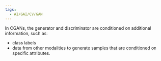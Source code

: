 ```yaml
---
tags:
  - AI/GAI/CV/GAN
---
```


In CGANs, the generator and discriminator are conditioned on additional information, such as:
- class labels
- data from other modalities
to generate samples that are conditioned on specific attributes.
